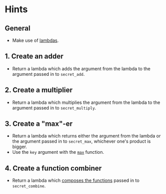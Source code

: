 
# Hints

## General

- Make use of [lambdas][lambdas].

## 1. Create an adder

- Return a lambda which adds the argument from the lambda to the argument passed in to `secret_add`.

## 2. Create a multiplier

- Return a lambda which multiplies the argument from the lambda to the argument passed in to `secret_multiply`.

## 3. Create a "max"-er

- Return a lambda which returns either the argument from the lambda or the argument passed in to `secret_max`, whichever one's product is bigger.
- Use the `key` argument with the [`max`][max] function.

## 4. Create a function combiner

- Return a lambda which [composes the functions][fn-composition] passed in to `secret_combine`.

[fn-composition]: https://en.wikipedia.org/wiki/Function_composition_(computer_science)
[lambdas]: https://docs.python.org/3/howto/functional.html?highlight=lambda%20expression#small-functions-and-the-lambda-expression
[max]: https://docs.python.org/3/library/functions.html#max